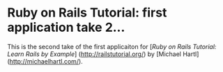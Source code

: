 # Ruby on Rails Tutorial: first application take 2...

This is the second take of the first applicaiton for
[*Ruby on Rails Tutorial: Learn Rails by Example*] (http://railstutorial.org/)
by [Michael Hartl] (http://michaelhartl.com/).